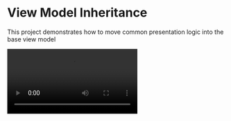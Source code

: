 # View Model Inheritance

This project demonstrates how to move common presentation logic into the base view model


![Demo](demo/demo1.mp4)
